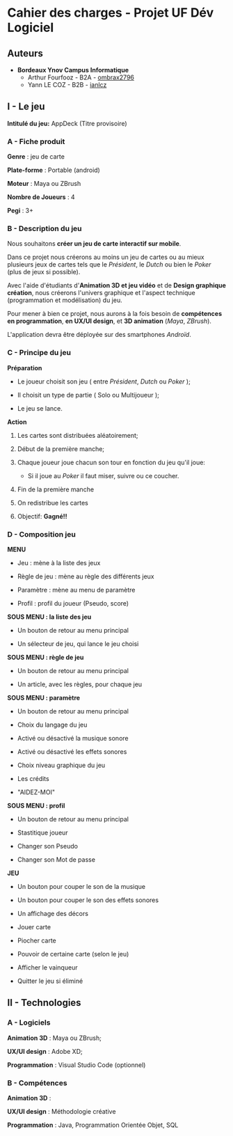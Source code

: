# Cahier des charges - Projet UF Dév Logiciel

## Auteurs
*   **Bordeaux Ynov Campus Informatique**
    *   Arthur Fourfooz - B2A - [ombrax2796](https://github.com/ombrax2796)
    *   Yann LE COZ - B2B - [ianlcz](https://github.com/ianlcz)

## I - Le jeu

**Intitulé du jeu:** AppDeck (Titre provisoire)

### A - Fiche produit

**Genre** : jeu de carte 

**Plate-forme** : Portable (android)

**Moteur** : Maya ou ZBrush

**Nombre de Joueurs** : 4

**Pegi** : 3+


### B - Description du jeu

Nous souhaitons **créer un jeu de carte interactif sur mobile**. 

Dans ce projet nous créerons au moins un jeu de cartes ou au mieux plusieurs jeux de cartes tels que le *Président*, le *Dutch* ou bien le *Poker* (plus de jeux si possible).

Avec l'aide d'étudiants d'**Animation 3D et jeu vidéo** et de **Design graphique création**, nous créerons l'univers graphique et l'aspect technique (programmation et modélisation) du jeu.  

Pour mener à bien ce projet, nous aurons à la fois besoin de **compétences en programmation**, **en UX/UI design**, et **3D animation** (*Maya*, *ZBrush*).

L'application devra être déployée sur des smartphones *Androïd*.  


### C - Principe du jeu

**Préparation**

- Le joueur choisit son jeu ( entre *Président*, *Dutch* ou *Poker* );

- Il choisit un type de partie ( Solo ou Multijoueur );

- Le jeu se lance.

**Action**

1.  Les cartes sont distribuées aléatoirement;

2.  Début de la première manche;

3.  Chaque joueur joue chacun son tour en fonction du jeu qu'il joue:
    *   Si il joue au *Poker* il faut miser, suivre ou ce coucher.

4.  Fin de la première manche 

5.  On redistribue les cartes

6.  Objectif: **Gagné!!**


### D - Composition jeu 

**MENU** 

- Jeu : mène à la liste des jeux

- Règle de jeu : mène au règle des différents jeux

- Paramètre : mène au menu de paramètre

- Profil : profil du joueur (Pseudo, score)

**SOUS MENU : la liste des jeu**

- Un bouton de retour au menu principal

- Un sélecteur de jeu, qui lance le jeu choisi

**SOUS MENU : règle de jeu**

- Un bouton de retour au menu principal

- Un article, avec les règles, pour chaque jeu

**SOUS MENU : paramètre**

- Un bouton de retour au menu principal

- Choix du langage du jeu 

- Activé ou désactivé la musique sonore

- Activé ou désactivé les effets sonores

- Choix niveau graphique du jeu 

- Les crédits

- "AIDEZ-MOI"

**SOUS MENU : profil**

- Un bouton de retour au menu principal

- Stastitique joueur

- Changer son Pseudo

- Changer son Mot de passe

**JEU**

- Un bouton pour couper le son de la musique 

- Un bouton pour couper le son des effets sonores

- Un affichage des décors

- Jouer carte 

- Piocher carte 

- Pouvoir de certaine carte (selon le jeu)

- Afficher le vainqueur

- Quitter le jeu si éliminé

## II - Technologies

### A - Logiciels

**Animation 3D** : Maya ou ZBrush;
 
**UX/UI design** : Adobe XD;
 
**Programmation** : Visual Studio Code (optionnel)

### B - Compétences

**Animation 3D** : 

**UX/UI design** : Méthodologie créative

**Programmation** : Java, Programmation Orientée Objet, SQL


